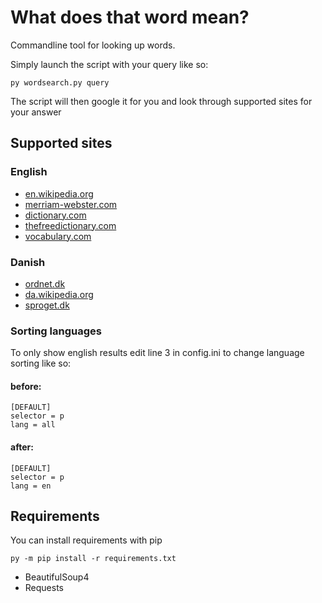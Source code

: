 # What does that word mean?
Commandline tool for looking up words.

Simply launch the script with your query like so:

```
py wordsearch.py query
```

The script will then google it for you and look through supported sites 
for your answer

## Supported sites
### English
* [en.wikipedia.org](https://en.wikipedia.org/wiki/Main_Page)
* [merriam-webster.com](https://www.merriam-webster.com/)
* [dictionary.com](http://www.dictionary.com/)
* [thefreedictionary.com](http://www.thefreedictionary.com/)
* [vocabulary.com](https://www.vocabulary.com/)


### Danish
* [ordnet.dk](http://ordnet.dk/)
* [da.wikipedia.org](https://da.wikipedia.org/wiki/Forside)
* [sproget.dk](http://sproget.dk/)

### Sorting languages
To only show english results edit line 3 in config.ini to change language sorting like so:

#### before:

```
[DEFAULT]
selector = p
lang = all
```

#### after:

```
[DEFAULT]
selector = p
lang = en
```

## Requirements
You can install requirements with pip
```
py -m pip install -r requirements.txt
```
* BeautifulSoup4
* Requests
